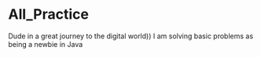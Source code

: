 # All_Practice
 Dude in a great journey to the digital world)) I am solving basic problems as being a newbie in Java
